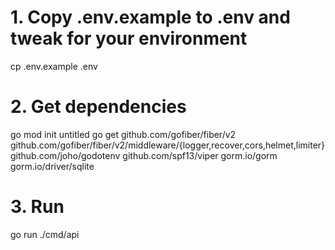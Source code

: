# 1. Copy .env.example to .env and tweak for your environment
cp .env.example .env

# 2. Get dependencies
go mod init untitled
go get github.com/gofiber/fiber/v2 github.com/gofiber/fiber/v2/middleware/{logger,recover,cors,helmet,limiter} \
github.com/joho/godotenv github.com/spf13/viper gorm.io/gorm gorm.io/driver/sqlite

# 3. Run
go run ./cmd/api
